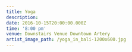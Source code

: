 ```yaml
---
title: Yoga
description:
date: 2016-10-15T20:00:00.000Z
time: '8:00 pm'
venue: Downstairs Venue Downtown Artery
artist_image_path: /yoga_in_bali-1200x600.jpg
---
```




